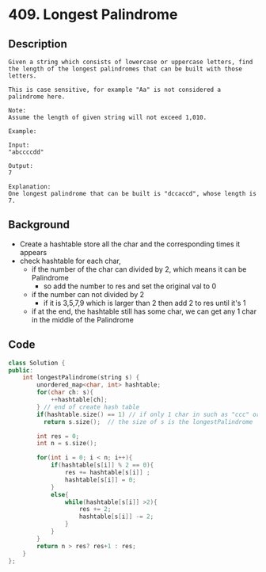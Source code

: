 # 409. Longest Palindrome
## Description
```
Given a string which consists of lowercase or uppercase letters, find the length of the longest palindromes that can be built with those letters.

This is case sensitive, for example "Aa" is not considered a palindrome here.

Note:
Assume the length of given string will not exceed 1,010.

Example:

Input:
"abccccdd"

Output:
7

Explanation:
One longest palindrome that can be built is "dccaccd", whose length is 7.
```

## Background
* Create a hashtable store all the char and the corresponding times it appears
* check hashtable for each char,
  * if the number of the char can divided by 2, which means it can be Palindrome
    * so add the number to res and set the original val to 0
  * if the number can not divided by 2
    * if it is 3,5,7,9 which is larger than 2 then add 2 to res until it's 1
  * if at the end, the hashtable still has some char, we can get any 1 char in the middle of the Palindrome
## Code
```c++
class Solution {
public:
    int longestPalindrome(string s) {
        unordered_map<char, int> hashtable;
        for(char ch: s){
            ++hashtable[ch];
        } // end of create hash table
        if(hashtable.size() == 1) // if only 1 char in such as "ccc" or "sssss"
          return s.size();  // the size of s is the longestPalindrome

        int res = 0;
        int n = s.size();

        for(int i = 0; i < n; i++){
            if(hashtable[s[i]] % 2 == 0){
                res += hashtable[s[i]] ;
                hashtable[s[i]] = 0;
            }
            else{
                while(hashtable[s[i]] >2){
                    res += 2;
                    hashtable[s[i]] -= 2;
                }
            }
        }
        return n > res? res+1 : res;
    }
};
```
